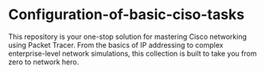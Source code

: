 # Configuration-of-basic-ciso-tasks
This repository is your one-stop solution for mastering Cisco networking using Packet Tracer. From the basics of IP addressing to complex enterprise-level network simulations, this collection is built to take you from zero to network hero.
